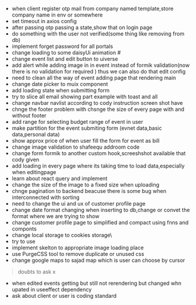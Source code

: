  * when client register otp mail from company named template,store company name in env or somewhere
 * set timeout in axios config
 * after passing otp passing a state,show that on login page
 * do something with the user not verified(some thing like removing from db)
 * implement forget password for all portals
 * change loading to some daisyUi animation #
 * change event list and edit button to uiverse
 * add alert while adding image in in event instead of formik validation(now there is no validation for required ) thus we can also do that edit config
 * need to clean all the way of event adding page that rendering main 
 * change date picker to muix component
 * add loading state when submitting form
 * try to slice all email showing part example with toast and all
 * change navbar navlist according to cody instruction screen shot have
 * chnge the footer problem with chsnge the size of every page with and without footer
 * add range for selecting budget range of event in user
 * make partition for the event submiting form (evnet data,basic data,personal data)
 * show approx price of when user fill the form for event as bill
 * change image validation to shafeequ addroom code 
 * change form formik to another custom hook,screeshshot available that cody given
 * add loading in every page where its taking time to load data,especially when editingpage
 * learn about react query and implement
 * change the size of the image to a fixed size when uploading
 * chnge pagination to backend beacuse there is some bug when interconnected with sorting
 * need to change the ui and ux of customer profile page 
 * change date format changing when inserting to db,change or convet the format where we are trying to show
 * change customer profile page to simplified and compact using fnns and componts
 * change local storage to cookies storage\
 * try to use 
 * implement skelton to appropriate image loading place
 * use PurgeCSS tool to remove duplicate or unused css
 * change google maps to sajad map which is user can choose by cursor


 > doubts to ask x
 * when edited events getting but still not rerendering but changed whn upated in useeffect dependency
 * ask about client or user is coding standard